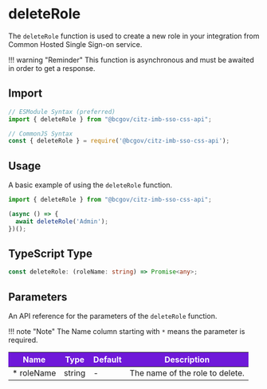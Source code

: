 # deleteRole

The `deleteRole` function is used to create a new role in your integration from Common Hosted Single Sign-on service.

!!! warning "Reminder"
    This function is asynchronous and must be awaited in order to get a response.

## Import

```JavaScript
// ESModule Syntax (preferred)
import { deleteRole } from "@bcgov/citz-imb-sso-css-api";

// CommonJS Syntax
const { deleteRole } = require('@bcgov/citz-imb-sso-css-api');
```

## Usage

A basic example of using the `deleteRole` function.

```JavaScript
import { deleteRole } from "@bcgov/citz-imb-sso-css-api";

(async () => {
  await deleteRole('Admin');
})();
```

## TypeScript Type

<!-- The following code block is auto generated when types in the package change. -->
<!-- TYPE: deleteRole -->
```TypeScript
const deleteRole: (roleName: string) => Promise<any>;
```

## Parameters

An API reference for the parameters of the `deleteRole` function.

!!! note "Note"
    The Name column starting with `*` means the parameter is required.

<table>
  <!-- Table columns -->
  <thead>
    <tr>
      <th style="background: #6f19d9; color: white;">Name</th>
      <th style="background: #6f19d9; color: white;">Type</th>
      <th style="background: #6f19d9; color: white;">Default</th>
      <th style="background: #6f19d9; color: white;">Description</th>
    </tr>
  </thead>

  <!-- Table rows -->
  <tbody>
    <tr>
      <td>* roleName</td>
      <td>string</td>
      <td>-</td>
      <td>The name of the role to delete.</td>
    </tr>
  </tbody>
</table>
